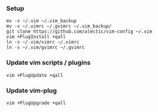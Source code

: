 ### Setup
```
mv -v ~/.vim ~/.vim_backup
mv -v ~/.vimrc ~/.gvimrc ~/.vim_backup/
git clone https://github.com/alectic/vim-config ~/.vim
vim +PlugInstall +qall
ln -s ~/.vim/vimrc ~/.vimrc
ln -s ~/.vim/gvimrc ~/.gvimrc
```

### Update vim scripts / plugins
```
vim +PlugUpdate +qall
```

### Update vim-plug
```
vim +PlugUpgrade +qall
```
